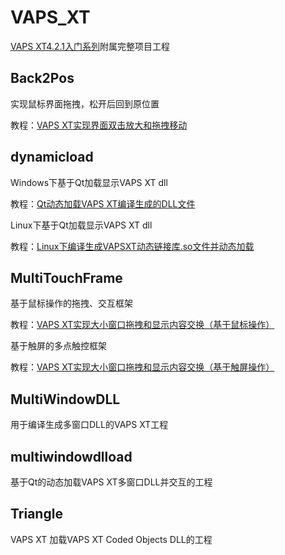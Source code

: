 # VAPS_XT

<a href="https://feater.top/tools/vapsxt/3082/">VAPS XT4.2.1入门系列</a>附属完整项目工程

## Back2Pos

实现鼠标界面拖拽，松开后回到原位置

教程：<a href="https://feater.top/series/vapsxt/3100/">VAPS XT实现界面双击放大和拖拽移动</a>

## dynamicload

Windows下基于Qt加载显示VAPS XT dll

教程：<a href="https://feater.top/series/vapsxt/3162/">Qt动态加载VAPS XT编译生成的DLL文件</a>

Linux下基于Qt加载显示VAPS XT dll

教程：<a href="https://feater.top/tools/vapsxt/3088/">Linux下编译生成VAPSXT动态链接库.so文件并动态加载</a>

## MultiTouchFrame

基于鼠标操作的拖拽、交互框架

教程：<a href="https://feater.top/series/vapsxt/3176/">VAPS XT实现大小窗口拖拽和显示内容交换（基于鼠标操作）</a>

基于触屏的多点触控框架

教程：<a href="https://feater.top/series/vapsxt/3215/">VAPS XT实现大小窗口拖拽和显示内容交换（基于触屏操作）</a>

## MultiWindowDLL

用于编译生成多窗口DLL的VAPS XT工程

## multiwindowdlload

基于Qt的动态加载VAPS XT多窗口DLL并交互的工程

## Triangle

VAPS XT 加载VAPS XT Coded Objects DLL的工程